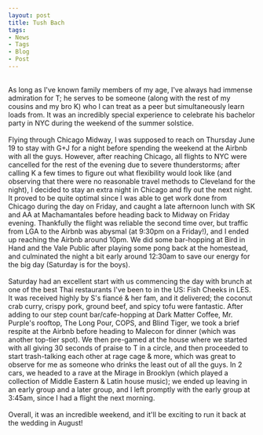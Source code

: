 ```yaml
---
layout: post
title: Tush Bach
tags:
- News
- Tags
- Blog
- Post
---
```

<br/>
As long as I've known family members of my age, I've always had immense admiration for T; he serves to be someone (along with the rest of my cousins and my bro K) who I can treat as a peer but simultaneously learn loads from. It was an incredibly special experience to celebrate his bachelor party in NYC during the weekend of the summer solstice.
<br/>
<br/>
Flying through Chicago Midway, I was supposed to reach on Thursday June 19 to stay with G+J for a night before spending the weekend at the Airbnb with all the guys. However, after reaching Chicago, all flights to NYC were cancelled for the rest of the evening due to severe thunderstorms; after calling K a few times to figure out what flexibility would look like (and observing that there were no reasonable travel methods to Cleveland for the night), I decided to stay an extra night in Chicago and fly out the next night. It proved to be quite optimal since I was able to get work done from Chicago during the day on Friday, and caught a late afternoon lunch with SK and AA at Machamantales before heading back to Midway on Friday evening. Thankfully the flight was reliable the second time over, but traffic from LGA to the Airbnb was abysmal (at 9:30pm on a Friday!), and I ended up reaching the Airbnb around 10pm. We did some bar-hopping at Bird in Hand and the Vale Public after playing some pong back at the homestead, and culminated the night a bit early around 12:30am to save our energy for the big day (Saturday is for the boys).
<br/>
<br/>
Saturday had an excellent start with us commencing the day with brunch at one of the best Thai restaurants I've been to in the US: Fish Cheeks in LES. It was received highly by S's fiancé & her fam, and it delivered; the coconut crab curry, crispy pork, ground beef, and spicy tofu were fantastic. After adding to our step count bar/cafe-hopping at Dark Matter Coffee,  Mr. Purple's rooftop, The Long Pour, COPS, and Blind Tiger, we took a brief respite at the Airbnb before heading to Malecon for dinner (which was another top-tier spot). We then pre-gamed at the house where we started with all giving 30 seconds of praise to T in a circle, and then proceeded to start trash-talking each other at rage cage & more, which was great to observe for me as someone who drinks the least out of all the guys. In 2 cars, we headed to a rave at the Mirage in Brooklyn (which played a collection of Middle Eastern & Latin house music); we ended up leaving in an early group and a later group, and I left promptly with the early group at 3:45am, since I had a flight the next morning.
<br/>
<br/>
Overall, it was an incredible weekend, and it'll be exciting to run it back at the wedding in August!